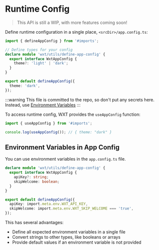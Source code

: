 # Runtime Config

> This API is still a WIP, with more features coming soon!

Define runtime configuration in a single place, `<srcDir>/app.config.ts`:

```ts
import { defineAppConfig } from '#imports';

// Define types for your config
declare module 'wxt/utils/define-app-config' {
  export interface WxtAppConfig {
    theme?: 'light' | 'dark';
  }
}

export default defineAppConfig({
  theme: 'dark',
});
```

:::warning
This file is committed to the repo, so don't put any secrets here. Instead, use [Environment Variables](/guide/essentials/config/environment-variables)
:::

To access runtime config, WXT provides the `useAppConfig` function:

```ts
import { useAppConfig } from '#imports';

console.log(useAppConfig()); // { theme: "dark" }
```

## Environment Variables in App Config

You can use environment variables in the `app.config.ts` file.

```ts
declare module 'wxt/utils/define-app-config' {
  export interface WxtAppConfig {
    apiKey?: string;
    skipWelcome: boolean;
  }
}

export default defineAppConfig({
  apiKey: import.meta.env.WXT_API_KEY,
  skipWelcome: import.meta.env.WXT_SKIP_WELCOME === 'true',
});
```

This has several advantages:

- Define all expected environment variables in a single file
- Convert strings to other types, like booleans or arrays
- Provide default values if an environment variable is not provided
